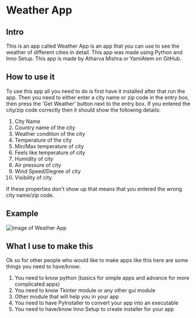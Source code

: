 # Weather App

## Intro

This is an app called Weather App is an app that you can use to see the weather of different cities in detail. This app was made using Python and Inno Setup. This app is made by Atharva Mishra or YamiAtem on GitHub.

## How to use it

To use this app all you need to do is first have it installed after that run the app. Then you need to either enter a city name or zip code in the entry box, then press the 'Get Weather' button next to the entry box. If you entered the city/zip code correctly then it should show the following details: 

1. City Name
2. Country name of the city
3. Weather condition of the city
4. Temperature of the city
5. Min/Max temperature of city
6. Feels like temperature of city
7. Humidity of city
8. Air pressure of city
9. Wind Speed/Degree of city
10. Visibility of city

If these properties don't show up that means that you entered the wrong city name/zip code.

## Example

![Image of Weather App](C:\Users\User\AppData\Roaming\Typora\typora-user-images\image-20210430211249947.png)

## What I use to make this

Ok so for other people who would like to make apps like this here are some things you need to have/know:

1. You need to know python (basics for simple apps and advance for more complicated apps)
2. You need to know Tkinter module or any other gui module
3. Other module that will help you in your app
4. You need to have PyInstaller to convert your app into an executable
5. You need to have/know Inno Setup to create installer for your app